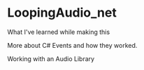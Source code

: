 # LoopingAudio_net

What I've learned while making this

More about C# Events and how they worked.

Working with an Audio Library
